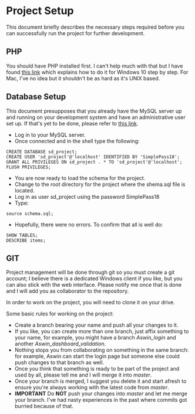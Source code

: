 # Project Setup

This document briefly describes the necessary steps required before you can successfully run the project for further development.

## PHP

You should have PHP installed first. I can't help much with that but I have found [this link](https://www.jeffgeerling.com/blog/2018/installing-php-7-and-composer-on-windows-10) which explains how to do it for Windows 10 step by step. For Mac, I've no idea but it shouldn't be as hard as it's UNIX based.

## Database Setup

This document presupposes that you already have the MySQL server up and running on your development system and have an administrative user set up. If that's yet to be done, please refer to [this link](https://dev.mysql.com/doc/mysql/en/windows-installation.html).

- Log in to your MySQL server.
- Once connected and in the shell type the following:

```
CREATE DATABASE sd_project;
CREATE USER 'sd_project'@'localhost' IDENTIFIED BY 'SimplePass18';
GRANT ALL PRIVILEGES ON sd_project . * TO 'sd_project'@'localhost';
FLUSH PRIVILEGES;
```

- You are now ready to load the schema for the project. 
- Change to the root directory for the project where the shema.sql file is located.
- Log in as user sd_project using the password SimplePass18
- Type:

```
source schema.sql;
```

- Hopefully, there were no errors. To confirm that all is well do:

```
SHOW TABLES;
DESCRIBE items;
```

## GIT

Project management will be done through git so you must create a git account; I believe there is a dedicated Windows client if you like, but you can also stick with the web interface. Please notify me once that is done and I will add you as collaborator to the repository.

In order to work on the project, you will need to clone it on your drive.

Some basic rules for working on the project:

- Create a branch bearing your name and push all your changes to it. 
- If you like, you can create more than one branch, just affix something to your name, for example, you might have a branch *Aswin_login* and another *Aswin_dashboard_validation*.
- Nothing stops you from collaborating on something in the same branch: for example, Aswin can start the login page but someone else could push changes to that branch as well.
- Once you think that something is ready to be part of the project and used by all, please tell me and I will merge it into *master*.
- Once your branch is merged, I suggest you delete it and start afresh to ensure you're always working with the latest code from *master*.
- **IMPORTANT** Do **NOT** push your changes into *master* and let me merge your branch. I've had nasty experiences in the past where commits got burried because of that.

